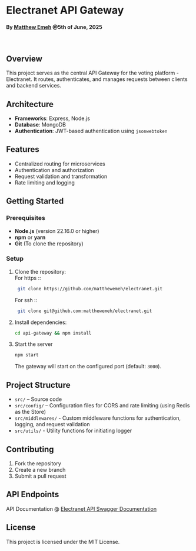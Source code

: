 # Electranet API Gateway

#### By [Matthew Emeh](https://github.com/matthewemeh) @5th of June, 2025

<br>

## Overview

This project serves as the central API Gateway for the voting platform - Electranet. It routes, authenticates, and manages requests between clients and backend services.

## Architecture

- **Frameworks**: Express, Node.js
- **Database**: MongoDB
- **Authentication**: JWT-based authentication using `jsonwebtoken`

## Features

- Centralized routing for microservices
- Authentication and authorization
- Request validation and transformation
- Rate limiting and logging

## Getting Started

### Prerequisites

- **Node.js** (version 22.16.0 or higher)
- **npm** or **yarn**
- **Git** (To clone the repository)

### Setup

1. Clone the repository: <br> For https ::

   ```bash
    git clone https://github.com/matthewemeh/electranet.git
   ```

   For ssh ::

   ```bash
    git clone git@github.com:matthewemeh/electranet.git
   ```

2. Install dependencies:

   ```bash
   cd api-gateway && npm install
   ```

3. Start the server
   ```bash
   npm start
   ```
   The gateway will start on the configured port (default: `3000`).

## Project Structure

- `src/` – Source code
- `src/config/` – Configuration files for CORS and rate limiting (using Redis as the Store)
- `src/middlewares/` - Custom middleware functions for authentication, logging, and request validation
- `src/utils/` - Utility functions for initiating logger

## Contributing

1. Fork the repository
2. Create a new branch
3. Submit a pull request

## API Endpoints

API Documentation @ [Electranet API Swagger Documentation](https://electranet-f0ls.onrender.com/api-docs)

## License

This project is licensed under the MIT License.
